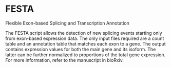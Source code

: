 # FESTA
Flexible Exon-based Splicing and Transcription Annotation

The FESTA script allows the detection of new splicing events starting only from exon-based expression data.
The only input files required are a count table and an annotation table that matches each exon to a gene.
The output contains expression values for both the main gene and its isoform.
The latter can be further normalized to proportions of the total gene expression.
For more information, refer to the manuscript in bioRxiv.

